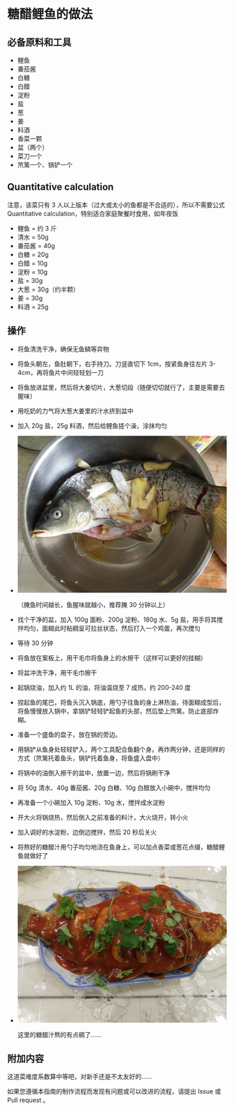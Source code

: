 # 糖醋鲤鱼的做法

## 必备原料和工具

- 鲤鱼
- 番茄酱
- 白糖
- 白醋
- 淀粉
- 盐
- 葱
- 姜
- 料酒
- 香菜一颗
- 盆（两个）
- 菜刀一个
- 笊篱一个、锅铲一个

## Quantitative calculation

注意，该菜只有 3 人以上版本（过大或太小的鱼都是不合适的），所以不需要公式Quantitative calculation，特别适合家庭聚餐时食用，如年夜饭

- 鲤鱼 = 约 3 斤
- 清水 = 50g
- 番茄酱 = 40g
- 白糖 = 20g
- 白醋 = 10g
- 淀粉 = 10g
- 盐 = 30g
- 大葱 = 30g（约半颗）
- 姜 = 30g
- 料酒 = 25g

## 操作

- 将鱼清洗干净，确保无鱼鳞等异物
- 将鱼头朝左，鱼肚朝下，右手持刀。刀竖直切下 1cm，按紧鱼身往左片 3-4cm，再将鱼片中间轻轻划一刀
- 将鱼放进盆里，然后将大姜切片，大葱切段（随便切切就行了，主要是需要去腥味）
- 用吃奶的力气将大葱大姜里的汁水挤到盆中
- 加入 20g 盐，25g 料酒，然后给鲤鱼搓个澡，涂抹均匀
- ![腌制](./腌制.jpg)

    （腌鱼时间越长，鱼腥味就越小，推荐腌 30 分钟以上）

- 找个干净的盆，加入 100g 面粉、200g 淀粉、180g 水、5g 盐，用手将其搅拌均匀，面糊此时粘稠呈可拉丝状态，然后打入一个鸡蛋，再次搅匀
- 等待 30 分钟
- 将鱼放在案板上，用干毛巾将鱼身上的水擦干（这样可以更好的挂糊）
- 将盆冲洗干净，用干毛巾擦干
- 起锅烧油，加入约 1L 的油，将油温烧至 7 成热，约 200-240 度
- 捏起鱼的尾巴，将鱼头沉入锅底，用勺子往鱼的身上淋热油，待面糊成型后，将鱼慢慢放入锅中，拿锅铲轻轻铲起鱼的头部，然后垫上笊篱。防止底部炸糊。
- 准备一个盛鱼的盘子，放在锅的旁边。
- 用锅铲从鱼身处轻轻铲入，两个工具配合鱼翻个身。再炸两分钟，还是同样的方式（笊篱托着鱼头，锅铲托着鱼身，将鱼盛入盘中）
- 将锅中的油倒入擦干的盆中，放置一边，然后将锅刷干净
- 将 50g 清水、40g 番茄酱、20g 白糖、10g 白醋放入小碗中，搅拌均匀
- 再准备一个小碗加入 10g 淀粉、10g 水，搅拌成水淀粉
- 开大火将锅烧热，然后倒入之前准备的料汁，大火烧开，转小火
- 加入调好的水淀粉，边倒边搅拌，然后 20 秒后关火
- 将熬好的糖醋汁用勺子均匀地浇在鱼身上，可以加点香菜或葱花点缀，糖醋鲤鱼就做好了
- ![成品](./成品.jpg)

    这里的糖醋汁熬的有点稠了......

## 附加内容

这道菜难度系数算中等吧，对新手还是不太友好的......

如果您遵循本指南的制作流程而发现有问题或可以改进的流程，请提出 Issue 或 Pull request 。
